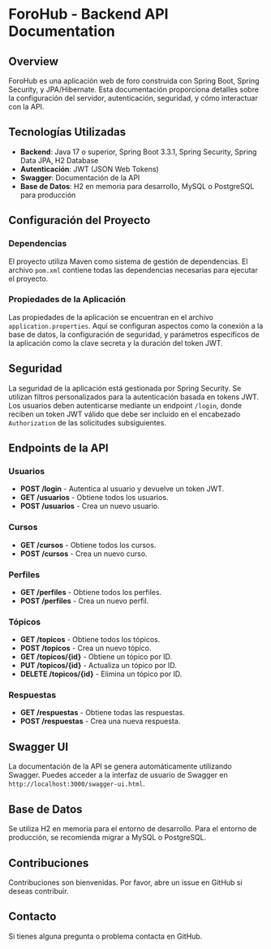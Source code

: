 # ForoHub - Backend API Documentation

## Overview

ForoHub es una aplicación web de foro construida con Spring Boot, Spring Security, y JPA/Hibernate. Esta documentación proporciona detalles sobre la configuración del servidor, autenticación, seguridad, y cómo interactuar con la API.

## Tecnologías Utilizadas

- **Backend**: Java 17 o superior, Spring Boot 3.3.1, Spring Security, Spring Data JPA, H2 Database
- **Autenticación**: JWT (JSON Web Tokens)
- **Swagger**: Documentación de la API
- **Base de Datos**: H2 en memoria para desarrollo, MySQL o PostgreSQL para producción

## Configuración del Proyecto

### Dependencias

El proyecto utiliza Maven como sistema de gestión de dependencias. El archivo `pom.xml` contiene todas las dependencias necesarias para ejecutar el proyecto.

### Propiedades de la Aplicación

Las propiedades de la aplicación se encuentran en el archivo `application.properties`. Aquí se configuran aspectos como la conexión a la base de datos, la configuración de seguridad, y parámetros específicos de la aplicación como la clave secreta y la duración del token JWT.

## Seguridad

La seguridad de la aplicación está gestionada por Spring Security. Se utilizan filtros personalizados para la autenticación basada en tokens JWT. Los usuarios deben autenticarse mediante un endpoint `/login`, donde reciben un token JWT válido que debe ser incluido en el encabezado `Authorization` de las solicitudes subsiguientes.

## Endpoints de la API

### Usuarios

- **POST /login** - Autentica al usuario y devuelve un token JWT.
- **GET /usuarios** - Obtiene todos los usuarios.
- **POST /usuarios** - Crea un nuevo usuario.

### Cursos

- **GET /cursos** - Obtiene todos los cursos.
- **POST /cursos** - Crea un nuevo curso.

### Perfiles

- **GET /perfiles** - Obtiene todos los perfiles.
- **POST /perfiles** - Crea un nuevo perfil.

### Tópicos

- **GET /topicos** - Obtiene todos los tópicos.
- **POST /topicos** - Crea un nuevo tópico.
- **GET /topicos/{id}** - Obtiene un tópico por ID.
- **PUT /topicos/{id}** - Actualiza un tópico por ID.
- **DELETE /topicos/{id}** - Elimina un tópico por ID.

### Respuestas

- **GET /respuestas** - Obtiene todas las respuestas.
- **POST /respuestas** - Crea una nueva respuesta.

## Swagger UI

La documentación de la API se genera automáticamente utilizando Swagger. Puedes acceder a la interfaz de usuario de Swagger en `http://localhost:3000/swagger-ui.html`.

## Base de Datos

Se utiliza H2 en memoria para el entorno de desarrollo. Para el entorno de producción, se recomienda migrar a MySQL o PostgreSQL.

## Contribuciones

Contribuciones son bienvenidas. Por favor, abre un issue en GitHub si deseas contribuir.

## Contacto

Si tienes alguna pregunta o problema contacta en GitHub.
